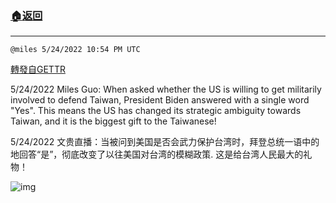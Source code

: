 ###  [:house:返回](README.md)
---


`@miles 5/24/2022 10:54 PM UTC`

[轉發自GETTR](https://gettr.com/post/p1b621j7ce0)

5/24/2022 Miles Guo: When asked whether the US is willing to get militarily involved to defend Taiwan, President Biden answered with a single word "Yes". This means the US has changed its strategic ambiguity towards Taiwan, and it is the biggest gift to the Taiwanese!

5/24/2022 文贵直播：当被问到美国是否会武力保护台湾时，拜登总统一语中的地回答“是”，彻底改变了以往美国对台湾的模糊政策. 这是给台湾人民最大的礼物！


![img](https://media.gettr.com/group38/getter/2022/05/24/22/195683a3-9903-d0a7-9bfa-c1e11ab5aa17/out.jpg)
